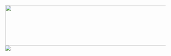 <a href="https://canarddu38.github.io/DUCKSPLOIT/"><img src="https://github.com/canarddu38/DUCKSPLOIT/blob/root/images/dsbanner.png" width="519" height="129"/></a>
<img src="https://github-readme-stats.vercel.app/api?username=canarddu38&theme=dark"/>
